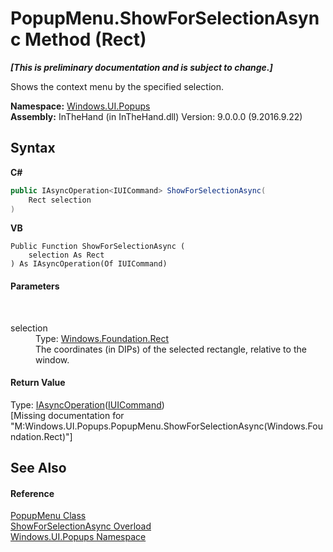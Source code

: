 # PopupMenu.ShowForSelectionAsync Method (Rect)
 _**\[This is preliminary documentation and is subject to change.\]**_

Shows the context menu by the specified selection.

**Namespace:**&nbsp;<a href="N_Windows_UI_Popups">Windows.UI.Popups</a><br />**Assembly:**&nbsp;InTheHand (in InTheHand.dll) Version: 9.0.0.0 (9.2016.9.22)

## Syntax

**C#**<br />
``` C#
public IAsyncOperation<IUICommand> ShowForSelectionAsync(
	Rect selection
)
```

**VB**<br />
``` VB
Public Function ShowForSelectionAsync ( 
	selection As Rect
) As IAsyncOperation(Of IUICommand)
```


#### Parameters
&nbsp;<dl><dt>selection</dt><dd>Type: <a href="T_Windows_Foundation_Rect">Windows.Foundation.Rect</a><br />The coordinates (in DIPs) of the selected rectangle, relative to the window.</dd></dl>

#### Return Value
Type: <a href="T_Windows_Foundation_IAsyncOperation_1">IAsyncOperation</a>(<a href="T_Windows_UI_Popups_IUICommand">IUICommand</a>)<br />\[Missing <returns> documentation for "M:Windows.UI.Popups.PopupMenu.ShowForSelectionAsync(Windows.Foundation.Rect)"\]

## See Also


#### Reference
<a href="T_Windows_UI_Popups_PopupMenu">PopupMenu Class</a><br /><a href="Overload_Windows_UI_Popups_PopupMenu_ShowForSelectionAsync">ShowForSelectionAsync Overload</a><br /><a href="N_Windows_UI_Popups">Windows.UI.Popups Namespace</a><br />